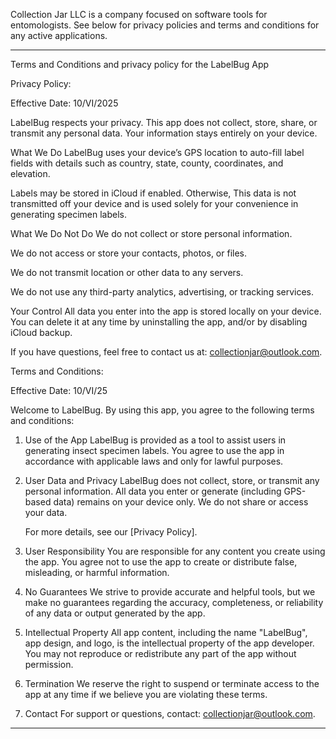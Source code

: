 Collection Jar LLC is a company focused on software tools for entomologists. See below for privacy policies and terms and conditions for any active applications. 

--------------------------------------------------------------------------------------------------------------------------------------------

Terms and Conditions and privacy policy for the LabelBug App

Privacy Policy:
 
Effective Date: 10/VI/2025

LabelBug respects your privacy. This app does not collect, store, share, or transmit any personal data. Your information stays entirely on your device.

What We Do
  LabelBug uses your device’s GPS location to auto-fill label fields with details such as country, state, county, coordinates, and elevation.

  Labels may be stored in iCloud if enabled. Otherwise, This data is not transmitted off your device and is used solely for your convenience in generating specimen labels.

What We Do Not Do
  We do not collect or store personal information.

  We do not access or store your contacts, photos, or files.

  We do not transmit location or other data to any servers.

  We do not use any third-party analytics, advertising, or tracking services.

Your Control
  All data you enter into the app is stored locally on your device. You can delete it at any time by uninstalling the app, and/or by disabling iCloud backup.

  If you have questions, feel free to contact us at: collectionjar@outlook.com.

Terms and Conditions:

  Effective Date: 10/VI/25

  Welcome to LabelBug. By using this app, you agree to the following terms and conditions:

  1. Use of the App
     LabelBug is provided as a tool to assist users in generating insect specimen labels. You agree to use the app in accordance with applicable laws and only for            lawful purposes.

  2. User Data and Privacy
     LabelBug does not collect, store, or transmit any personal information. All data you enter or generate (including GPS-based data) remains on your device only. We        do not share or access your data.

     For more details, see our [Privacy Policy].

  3. User Responsibility
     You are responsible for any content you create using the app. You agree not to use the app to create or distribute false, misleading, or harmful information.

  4. No Guarantees
     We strive to provide accurate and helpful tools, but we make no guarantees regarding the accuracy, completeness, or reliability of any data or output generated by       the app.

  5. Intellectual Property
     All app content, including the name "LabelBug", app design, and logo, is the intellectual property of the app developer. You may not reproduce or redistribute any       part of the app without permission.

  6. Termination
     We reserve the right to suspend or terminate access to the app at any time if we believe you are violating these terms.

  7. Contact
     For support or questions, contact: collectionjar@outlook.com.

--------------------------------------------------------------------------------------------------------------------------------------------
